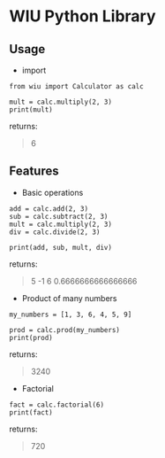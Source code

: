 # WIU Python Library

## Usage
- import

```
from wiu import Calculator as calc

mult = calc.multiply(2, 3)
print(mult)
```

returns:
> 6

## Features

- Basic operations
```
add = calc.add(2, 3)
sub = calc.subtract(2, 3)
mult = calc.multiply(2, 3)
div = calc.divide(2, 3)

print(add, sub, mult, div)
```
returns:
> 5 -1 6 0.6666666666666666

- Product of many numbers
```
my_numbers = [1, 3, 6, 4, 5, 9]

prod = calc.prod(my_numbers)
print(prod)
```
returns:
> 3240

- Factorial
```
fact = calc.factorial(6)
print(fact)
```
returns:
> 720
